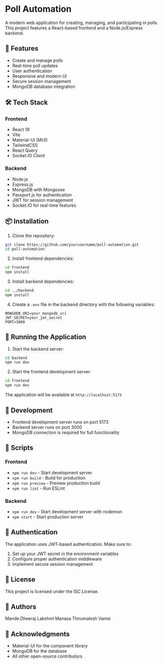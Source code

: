 # Poll Automation

A modern web application for creating, managing, and participating in polls. This project features a React-based frontend and a Node.js/Express backend.

## 🚀 Features

- Create and manage polls
- Real-time poll updates
- User authentication
- Responsive and modern UI
- Secure session management
- MongoDB database integration

## 🛠️ Tech Stack

### Frontend
- React 18
- Vite
- Material-UI (MUI)
- TailwindCSS
- React Query
- Socket.IO Client

### Backend
- Node.js
- Express.js
- MongoDB with Mongoose
- Passport.js for authentication
- JWT for session management
- Socket.IO for real-time features

## 📦 Installation

1. Clone the repository:
```bash
git clone https://github.com/yourusername/poll-automation.git
cd poll-automation
```

2. Install frontend dependencies:
```bash
cd frontend
npm install
```

3. Install backend dependencies:
```bash
cd ../backend
npm install
```

4. Create a `.env` file in the backend directory with the following variables:
```
MONGODB_URI=your_mongodb_uri
JWT_SECRET=your_jwt_secret
PORT=3000
```

## 🚀 Running the Application

1. Start the backend server:
```bash
cd backend
npm run dev
```

2. Start the frontend development server:
```bash
cd frontend
npm run dev
```

The application will be available at `http://localhost:5173`

## 🔧 Development

- Frontend development server runs on port 5173
- Backend server runs on port 3000
- MongoDB connection is required for full functionality

## 📝 Scripts

### Frontend
- `npm run dev` - Start development server
- `npm run build` - Build for production
- `npm run preview` - Preview production build
- `npm run lint` - Run ESLint

### Backend
- `npm run dev` - Start development server with nodemon
- `npm start` - Start production server

## 🔐 Authentication

The application uses JWT-based authentication. Make sure to:
1. Set up your JWT secret in the environment variables
2. Configure proper authentication middleware
3. Implement secure session management

## 📄 License

This project is licensed under the ISC License.

## 👥 Authors

Mande.Dheeraj
Lakshmi Manasa
Thirumalesh
Vamsi

## 🙏 Acknowledgments

- Material-UI for the component library
- MongoDB for the database
- All other open-source contributors 